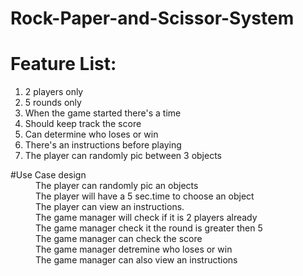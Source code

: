 # Rock-Paper-and-Scissor-System

# Feature List:

1. 2 players only
2. 5 rounds only
3. When the game started there's a time
4. Should keep track the score
5. Can determine who loses or win
6. There's an instructions before playing
7. The player can randomly pic between 3 objects

<dl>
  #Use Case design
  <dd>The player can randomly pic an objects</dd>
  <dd>The player will have a 5 sec.time to choose an object</dd>
  <dd>The player can view an instructions.</dd>
  <dd>The game manager will check if it is 2 players already</dd>
  <dd>The game manager check it the round is greater then 5</dd>
  <dd>The game manager can check the score</dd>
  <dd>The game manager detremine who loses or win</dd>
  <dd>The game manager can also view an instructions</dd>
 
</dl>

